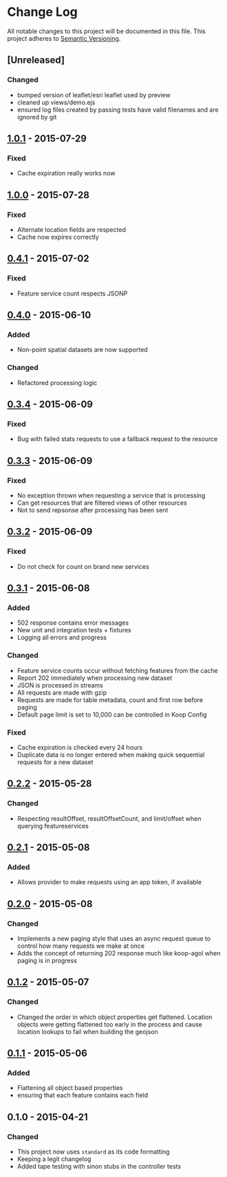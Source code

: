 # Change Log
All notable changes to this project will be documented in this file.
This project adheres to [Semantic Versioning](http://semver.org/).

## [Unreleased]
### Changed
* bumped version of leaflet/esri leaflet used by preview
* cleaned up views/demo.ejs
* ensured log files created by passing tests have valid filenames and are ignored by git

## [1.0.1] - 2015-07-29
### Fixed
* Cache expiration really works now

## [1.0.0] - 2015-07-28
### Fixed
* Alternate location fields are respected
* Cache now expires correctly

## [0.4.1] - 2015-07-02
### Fixed
* Feature service count respects JSONP

## [0.4.0] - 2015-06-10
### Added
* Non-point spatial datasets are now supported

### Changed
* Refactored processing logic

## [0.3.4] - 2015-06-09
### Fixed
* Bug with failed stats requests to use a fallback request to the resource

## [0.3.3] - 2015-06-09
### Fixed
* No exception thrown when requesting a service that is processing
* Can get resources that are filtered views of other resources
* Not to send repsonse after processing has been sent

## [0.3.2] - 2015-06-09
### Fixed
* Do not check for count on brand new services

## [0.3.1] - 2015-06-08
### Added
* 502 response contains error messages
* New unit and integration tests + fixtures
* Logging all errors and progress

### Changed
* Feature service counts occur without fetching features from the cache
* Report 202 immediately when processing new dataset
* JSON is processed in streams
* All requests are made with gzip
* Requests are made for table metadata, count and first row before paging
* Default page limit is set to 10,000 can be controlled in Koop Config

### Fixed
* Cache expiration is checked every 24 hours
* Duplicate data is no longer entered when making quick sequential requests for a new dataset

## [0.2.2] - 2015-05-28
### Changed
* Respecting resultOffset, resultOffsetCount, and limit/offset when querying featureservices

## [0.2.1] - 2015-05-08
### Added
* Allows provider to make requests using an app token, if available

## [0.2.0] - 2015-05-08
### Changed
* Implements a new paging style that uses an async request queue to control how many requests we make at once
* Adds the concept of returning 202 response much like koop-agol when paging is in progress

## [0.1.2] - 2015-05-07
### Changed
* Changed the order in which object properties get flattened. Location objects were getting flattened too early in the process and cause location lookups to fail when building the geojson

## [0.1.1] - 2015-05-06
### Added
* Flattening all object based properties
* ensuring that each feature contains each field

## 0.1.0 - 2015-04-21
### Changed
* This project now uses `standard` as its code formatting
* Keeping a legit changelog
* Added tape testing with sinon stubs in the controller tests

[1.0.1]: https://github.com/koopjs/koop-socrata/compare/v1.0.0...v1.0.1
[1.0.0]: https://github.com/koopjs/koop-socrata/compare/v0.4.1...v1.0.0
[0.4.1]: https://github.com/koopjs/koop-socrata/compare/v0.4.0...v0.4.1
[0.4.0]: https://github.com/koopjs/koop-socrata/compare/v0.3.3...v0.4.0
[0.3.4]: https://github.com/koopjs/koop-socrata/compare/v0.3.3...v0.3.4
[0.3.3]: https://github.com/koopjs/koop-socrata/compare/v0.3.2...v0.3.3
[0.3.2]: https://github.com/koopjs/koop-socrata/compare/v0.3.1...v0.3.2
[0.3.1]: https://github.com/koopjs/koop-socrata/compare/v0.2.2...v0.3.1
[0.2.2]: https://github.com/koopjs/koop-socrata/compare/v0.2.1...v0.2.2
[0.2.1]: https://github.com/koopjs/koop-socrata/compare/v0.2.0...v0.2.1
[0.2.0]: https://github.com/koopjs/koop-socrata/compare/v0.1.2...v0.2.0
[0.1.2]: https://github.com/koopjs/koop-socrata/compare/v0.1.1...v0.1.2
[0.1.1]: https://github.com/koopjs/koop-socrata/compare/v0.1.0...v0.1.1
